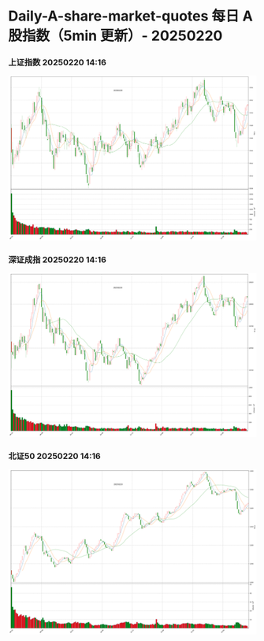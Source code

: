 
# Daily-A-share-market-quotes 每日 A 股指数（5min 更新）- 20250220

### 上证指数 20250220 14:16
![](./fig/2025/2/20250220-sh000001.png)

### 深证成指 20250220 14:16
![](./fig/2025/2/20250220-sz399001.png)

### 北证50 20250220 14:16
![](./fig/2025/2/20250220-bj899050.png)
